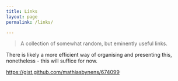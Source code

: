 ```yaml
---
title: Links
layout: page
permalink: /links/

---
```


> A collection of somewhat random, but eminently useful links.

There is likely a more efficient way of organising and presenting this, nonetheless - this will suffice for now.

https://gist.github.com/mathiasbynens/674099
